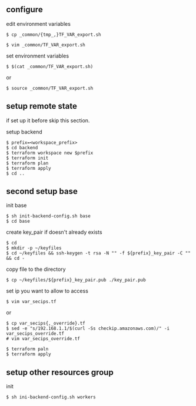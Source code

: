 ## configure
edit environment variables
```console
$ cp _common/{tmp_,}TF_VAR_export.sh
```

```console
$ vim _common/TF_VAR_export.sh
```


set environment variables
```console
$ $(cat _common/TF_VAR_export.sh)
```
or

```console
$ source _common/TF_VAR_export.sh
```


## setup remote state

if set up it before skip this section.  

setup backend
```
$ prefix=<workspace_prefix>
$ cd backend
$ terraform workspace new $prefix
$ terraform init
$ terraform plan
$ terraform apply
$ cd ..
```


## second setup base 

init base
```console
$ sh init-backend-config.sh base
$ cd base
```

create key_pair if doesn't already exists
```console 
$ cd
$ mkdir -p ~/keyfiles 
$ cd ~/keyfiles && ssh-keygen -t rsa -N "" -f ${prefix}_key_pair -C "" && cd -
```
copy file to the directory
```console
$ cp ~/keyfiles/${prefix}_key_pair.pub ./key_pair.pub
```

set ip you want to allow to access
```console
$ vim var_secips.tf
```
or

```console
$ cp var_secips{,_override}.tf
$ sed -e "s/192.168.1.1/$(curl -Ss checkip.amazonaws.com)/" -i var_secips_override.tf
# vim var_secips_override.tf
```


```console
$ terraform paln
$ terraform apply
```

## setup other resources group

init
```
$ sh ini-backend-config.sh workers
```
